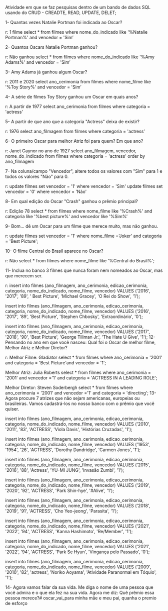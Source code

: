 Atividade em que se faz pesquisas dentro de um bando de dados SQL usando do CRUD - CREADTE, READ, UPDATE, DELET;

1- Quantas vezes Natalie Portman foi indicada ao Oscar?

r: 1 filme select * from filmes where nome_do_indicado like '%Natalie Portman%' and vencedor = 'Sim’

2- Quantos Oscars Natalie Portman ganhou?

r: Não ganhou select * from filmes where nome_do_indicado like '%Amy Adams%' and vencedor = 'Sim’

3- Amy Adams já ganhou algum Oscar?

r: 2011 e 2020 select ano_cerimonia from filmes where nome_filme like '%Toy Story%' and vencedor = 'Sim’

4- A série de filmes Toy Story ganhou um Oscar em quais anos?

r: A partir de 1977 select ano_cerimonia from filmes where categoria = 'actress’

5- A partir de que ano que a categoria "Actress" deixa de existir?

r: 1976 select ano_filmagem from filmes where categoria = 'actress’

6- O primeiro Oscar para melhor Atriz foi para quem? Em que ano?

r: Janet Gaynor no ano de 1927 select ano_filmagem, vencedor, nome_do_indicado from filmes where categoria = 'actress' order by ano_filmagem

7- Na coluna/campo "Vencedor", altere todos os valores com "Sim" para 1 e todos os valores "Não" para 0.

r: update filmes set vencedor = '1' where vencedor = 'Sim' update filmes set vencedor = '0' where vencedor = 'Não'

8- Em qual edição do Oscar "Crash" ganhou o prêmio principal?

r: Edição 78
select * from filmes where nome_filme like '%Crash%' and categoria like '%best picture%' and vencedor like '%Sim%’

9- Bom... dê um Oscar para um filme que merece muito, mas não ganhou.

r: update filmes set vencedor = '1' where nome_filme ='Joker' and categoria = 'Best Picture';

10- O filme Central do Brasil aparece no Oscar?

r: Não select * from filmes where nome_filme like '%Central do Brasil%';

11- Inclua no banco 3 filmes que nunca foram nem nomeados ao Oscar, mas que merecem ser.

r: insert into filmes (ano_filmagem, ano_cerimonia, edicao_cerimonia, categoria, nome_do_indicado, nome_filme, vencedor) VALUES ('2016', '2017', '89', ' Best Picture', 'Michael Gracey', 'O Rei do Show', '1');

insert into filmes (ano_filmagem, ano_cerimonia, edicao_cerimonia, categoria, nome_do_indicado, nome_filme, vencedor) VALUES ('2016', '2017', '89', 'Best Picture', 'Stephen Chbosky', 'Extraordinário', '0');


insert into filmes (ano_filmagem, ano_cerimonia, edicao_cerimonia, categoria, nome_do_indicado, nome_filme, vencedor) VALUES ('2017', '2018', '90', 'Best Picture', 'George Tillman Jr.', 'The Hate U Give', '1');
12- Pensando no ano em que você nasceu: Qual foi o Oscar de melhor filme, Melhor Atriz e Melhor Diretor?

r: Melhor Filme: Gladiator select * from filmes where ano_cerimonia = '2001' and categoria = 'Best Picture'and vencedor = '1';

Melhor Atriz: Julia Roberts
  select * from filmes where ano_cerimonia = '2001' and vencedor ='1' and categoria = 'ACTRESS IN A LEADING ROLE';

Melhor Diretor: Steven Soderbergh
  select * from filmes where ano_cerimonia = '2001' and vencedor ='1' and categoria = 'directing';
13- Agora procure 7 atrizes que não sejam americanas, europeias ou brasileiras. Vamos cadastrá-los no nosso banco com o prêmio que você quiser.

insert into filmes (ano_filmagem, ano_cerimonia, edicao_cerimonia, categoria, nome_do_indicado, nome_filme, vencedor) VALUES ('2010', '2011', '83', 'ACTRESS', 'Viola Davis', 'Histórias Cruzadas', '1');

insert into filmes (ano_filmagem, ano_cerimonia, edicao_cerimonia, categoria, nome_do_indicado, nome_filme, vencedor) VALUES ('1953', '1954', '26', 'ACTRESS', 'Dorothy Dandridge', 'Carmen Jones', '1');

insert into filmes (ano_filmagem, ano_cerimonia, edicao_cerimonia, categoria, nome_do_indicado, nome_filme, vencedor) VALUES ('2015', '2016', '88', 'Actress', 'YU-MI JUNG', 'Invasão Zumbi', '1');

insert into filmes (ano_filmagem, ano_cerimonia, edicao_cerimonia, categoria, nome_do_indicado, nome_filme, vencedor) VALUES ('2019', '2020', '92', 'ACTRESS', 'Park Shin-hye', '#Alive', '1');

insert into filmes (ano_filmagem, ano_cerimonia, edicao_cerimonia, categoria, nome_do_indicado, nome_filme, vencedor) VALUES ('2018', '2019', '91', 'ACTRESS', 'Cho Yeo-jeong', 'Parasita', '1');

insert into filmes (ano_filmagem, ano_cerimonia, edicao_cerimonia, categoria, nome_do_indicado, nome_filme, vencedor) VALUES ('2021', '2022', '94', 'ACTRESS', 'Kanna Hashimoto', 'Re/Member', '1');

insert into filmes (ano_filmagem, ano_cerimonia, edicao_cerimonia, categoria, nome_do_indicado, nome_filme, vencedor) VALUES ('2021', '2022', '94', 'ACTRESS', 'Park Se Hyun', 'Vingança pelo Passado', '0');

insert into filmes (ano_filmagem, ano_cerimonia, edicao_cerimonia, categoria, nome_do_indicado, nome_filme, vencedor) VALUES ('2009', '2010', '82', 'actress', 'Noriko Aoyama', 'Atividade Paranormal em Tóquio', '1');

14- Agora vamos falar da sua vida. Me diga o nome de uma pessoa que você admira e o que ela fez na sua vida. Agora me diz: Quê prêmio essa pessoa merece?# oscar_vai_para
minha mãe e meu pai, quanha o premio de esforço 
